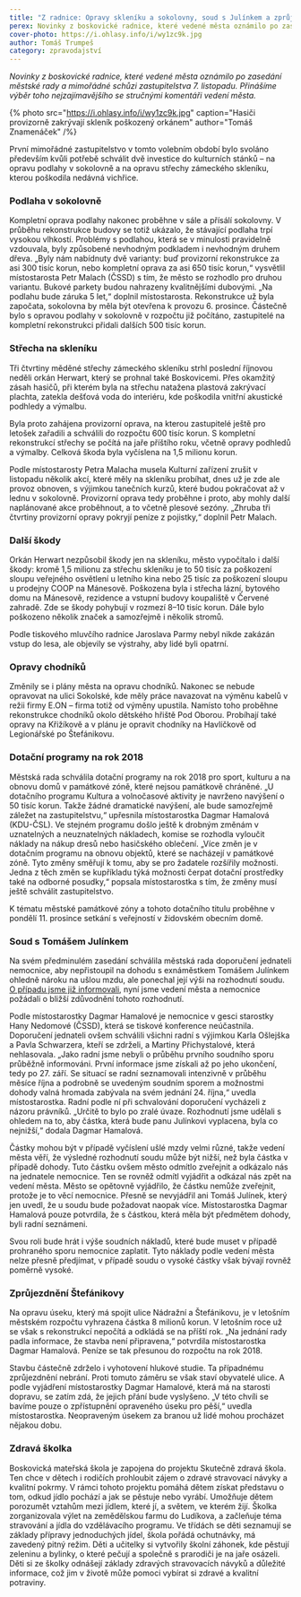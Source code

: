 ```yaml
---
title: "Z radnice: Opravy skleníku a sokolovny, soud s Julínkem a zprůjezdnění Štefánikovy"
perex: Novinky z boskovické radnice, které vedené města oznámilo po zasedání městské rady a mimořádné schůzi zastupitelstva 7. listopadu.
cover-photo: https://i.ohlasy.info/i/wy1zc9k.jpg
author: Tomáš Trumpeš
category: zpravodajství
---
```


*Novinky z boskovické radnice, které vedené města oznámilo po zasedání městské rady a mimořádné schůzi zastupitelstva 7. listopadu. Přinášíme výběr toho nejzajímavějšího se stručnými komentáři vedení města.*

{% photo src="https://i.ohlasy.info/i/wy1zc9k.jpg" caption="Hasiči provizorně zakrývají skleník poškozený orkánem" author="Tomáš Znamenáček" /%}

První mimořádné zastupitelstvo v tomto volebním období bylo svoláno především kvůli potřebě schválit dvě investice do kulturních stánků – na opravu podlahy v sokolovně a na opravu střechy zámeckého skleníku, kterou poškodila nedávná vichřice.

### Podlaha v sokolovně

Kompletní oprava podlahy nakonec proběhne v sále a přísálí sokolovny. V průběhu rekonstrukce budovy se totiž ukázalo, že stávající podlaha trpí vysokou vlhkostí. Problémy s podlahou, která se v minulosti pravidelně vzdouvala, byly způsobené nevhodným podkladem i nevhodným druhem dřeva. „Byly nám nabídnuty dvě varianty: buď provizorní rekonstrukce za asi 300 tisíc korun, nebo kompletní oprava za asi 650 tisíc korun,“ vysvětlil místostarosta Petr Malach (ČSSD) s tím, že město se rozhodlo pro druhou variantu. Bukové parkety budou nahrazeny kvalitnějšími dubovými. „Na podlahu bude záruka 5 let,“ doplnil místostarosta. Rekonstrukce už byla započata, sokolovna by měla být otevřena k provozu 6. prosince. Částečně bylo s opravou podlahy v sokolovně v rozpočtu již počítáno, zastupitelé na kompletní rekonstrukci přidali dalších 500 tisíc korun.

### Střecha na skleníku

Tři čtvrtiny měděné střechy zámeckého skleníku strhl poslední říjnovou neděli orkán Herwart, který se prohnal také Boskovicemi. Přes okamžitý zásah hasičů, při kterém byla na střechu natažena plastová zakrývací plachta, zatekla dešťová voda do interiéru, kde poškodila vnitřní akustické podhledy a výmalbu.

Byla proto zahájena provizorní oprava, na kterou zastupitelé ještě pro letošek zařadili a schválili do rozpočtu 600 tisíc korun. S kompletní  rekonstrukcí střechy se počítá na jaře příštího roku, včetně opravy podhledů a výmalby. Celková škoda byla vyčíslena na 1,5 milionu korun.

Podle místostarosty Petra Malacha musela Kulturní zařízení zrušit v listopadu několik akcí, které měly na skleníku probíhat, dnes už je zde ale provoz obnoven, s výjimkou tanečních kurzů, které budou pokračovat až v lednu v sokolovně. Provizorní oprava tedy proběhne i proto, aby mohly další naplánované akce proběhnout, a to včetně plesové sezóny. „Zhruba tři čtvrtiny provizorní opravy pokryjí peníze z pojistky,“ doplnil Petr Malach.

### Další škody

Orkán Herwart nezpůsobil škody jen na skleníku, město vypočítalo i další škody: kromě 1,5 milionu za střechu skleníku je to 50 tisíc za poškození sloupu veřejného osvětlení u letního kina nebo 25 tisíc za poškození sloupu u prodejny COOP na Mánesově. Poškozena byla i střecha lázní, bytového domu na Mánesově, rezidence a vstupní budovy koupaliště v Červené zahradě. Zde se škody pohybují v rozmezí 8–10 tisíc korun. Dále bylo poškozeno několik značek a samozřejmě i několik stromů. 

Podle tiskového mluvčího radnice Jaroslava Parmy nebyl nikde zakázán vstup do lesa, ale objevily se výstrahy, aby lidé byli opatrní.

### Opravy chodníků

Změnily se i plány města na opravu chodníků. Nakonec se nebude opravovat na ulici Sokolské, kde měly práce navazovat na výměnu kabelů v režii firmy E.ON – firma totiž od výměny upustila. Namísto toho proběhne rekonstrukce chodníků okolo dětského hřiště Pod Oborou. Probíhají také opravy na Křižíkově a v plánu je opravit chodníky na Havlíčkově od Legionářské po Štefánikovu.

### Dotační programy na rok 2018

Městská rada schválila dotační programy na rok 2018 pro sport, kulturu a na obnovu domů v památkové zóně, které nejsou památkově chráněné. „U dotačního programu Kultura a volnočasové aktivity je navrženo navýšení o 50 tisíc korun. Takže žádné dramatické navýšení, ale bude samozřejmě záležet na zastupitelstvu,“ upřesnila místostarostka Dagmar Hamalová (KDU-ČSL). Ve stejném programu došlo ještě k drobným změnám v uznatelných a neuznatelných nákladech, komise se rozhodla vyloučit náklady na nákup dresů nebo hasičského oblečení. „Více změn je v dotačním programu na obnovu objektů, které se nacházejí v památkové zóně. Tyto změny směřují k tomu, aby se pro žadatele rozšířily možnosti. Jedna z těch změn se kupříkladu týká možnosti čerpat dotační prostředky také na odborné posudky,“ popsala místostarostka s tím, že změny musí ještě schválit zastupitelstvo.

K tématu městské památkové zóny a tohoto dotačního titulu proběhne v pondělí 11. prosince setkání s veřejností v židovském obecním domě.

### Soud s Tomášem Julínkem

Na svém předminulém zasedání schválila městská rada doporučení jednateli nemocnice, aby nepřistoupil na dohodu s exnáměstkem Tomášem Julínkem ohledně nároku na ušlou mzdu, ale ponechal její výši na rozhodnutí soudu. [O případu jsme již informovali](http://www.ohlasy.info/clanky/2017/11/julinek-soud.html), nyní jsme vedení města a nemocnice požádali o bližší zdůvodnění tohoto rozhodnutí.

Podle místostarostky Dagmar Hamalové je nemocnice v gesci starostky Hany Nedomové (ČSSD), která se tiskové konference neúčastnila. Doporučení jednateli ovšem schválili všichni radní s výjimkou Karla Ošlejška a Pavla Schwarzera, kteří se zdrželi, a Martiny Přichystalové, která nehlasovala. „Jako radní jsme nebyli o průběhu prvního soudního sporu průběžně informováni. První informace jsme získali až po jeho ukončení, tedy po 27. září. Se situací se radní seznamovali intenzivně v průběhu měsíce října a podrobně se uvedeným soudním sporem a možnostmi dohody valná hromada zabývala na svém jednání 24. října,“ uvedla místostarostka. Radní podle ní při schvalování doporučení vycházeli z názoru právníků. „Určitě to bylo po zralé úvaze. Rozhodnutí jsme udělali s ohledem na to, aby částka, která bude panu Julínkovi vyplacena, byla co nejnižší,“ dodala Dagmar Hamalová.

Částky mohou být v případě vyčíslení ušlé mzdy velmi různé, takže vedení města věří, že výsledné rozhodnutí soudu může být nižší, než byla částka v případě dohody. Tuto částku ovšem město odmítlo zveřejnit a odkázalo nás na jednatele nemocnice. Ten se rovněž odmítl vyjádřit a odkázal nás zpět na vedení města. Město se opětovně vyjádřilo, že částku nemůže zveřejnit, protože je to věcí nemocnice. Přesně se nevyjádřil ani Tomáš Julínek, který jen uvedl, že u soudu bude požadovat naopak více. Místostarostka Dagmar Hamalová pouze potvrdila, že s částkou, která měla být předmětem dohody, byli radní seznámeni.

Svou roli bude hrát i výše soudních nákladů, které bude muset v případě prohraného sporu nemocnice zaplatit. Tyto náklady podle vedení města nelze přesně předjímat, v případě soudu o vysoké částky však bývají rovněž poměrně vysoké.

### Zprůjezdnění Štefánikovy

Na opravu úseku, který má spojit ulice Nádražní a Štefánikovu, je v letošním městském rozpočtu vyhrazena částka 8 milionů korun. V letošním roce už se však s rekonstrukcí nepočítá a odkládá se na příští rok. „Na jednání rady padla informace, že stavba není připravena,“ potvrdila místostarostka Dagmar Hamalová. Peníze se tak přesunou do rozpočtu na rok 2018.

Stavbu částečně zdrželo i vyhotovení hlukové studie. Ta případnému zprůjezdnění nebrání. Proti tomuto záměru se však staví obyvatelé ulice. A podle vyjádření místostarostky Dagmar Hamalové, která má na starosti dopravu, se zatím zdá, že jejich přání bude vyslyšeno. „V této chvíli se bavíme pouze o zpřístupnění opraveného úseku pro pěší,“ uvedla místostarostka. Neopraveným úsekem za branou už lidé mohou procházet nějakou dobu.

### Zdravá školka

Boskovická mateřská škola je zapojena do projektu Skutečně zdravá škola. Ten chce v dětech i rodičích prohloubit zájem o zdravé stravovací návyky a kvalitní pokrmy. V rámci tohoto projektu pomáhá dětem získat představu o tom, odkud jídlo pochází a jak se pěstuje nebo vyrábí. Umožňuje dětem porozumět vztahům mezi jídlem, které jí, a světem, ve kterém žijí. Školka zorganizovala výlet na zemědělskou farmu do Ludíkova, a začleňuje téma stravování a jídla do vzdělávacího programu. Ve třídách se děti seznamují se základy přípravy jednoduchých jídel, škola pořádá ochutnávky, má zavedený pitný režim. Děti a učitelky si vytvořily školní záhonek, kde pěstují zeleninu a bylinky, o které pečují a společně s prarodiči je na jaře osázeli. Děti si ze školky odnášejí základy zdravých stravovacích návyků a důležité informace, což jim v životě může pomoci vybírat si zdravé a kvalitní potraviny.
